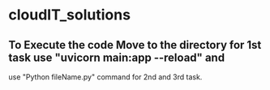 # cloudIT_solutions

## To Execute the code Move to the directory for 1st task use "uvicorn main:app --reload" and 
   use "Python fileName.py" command for 2nd and 3rd task.
